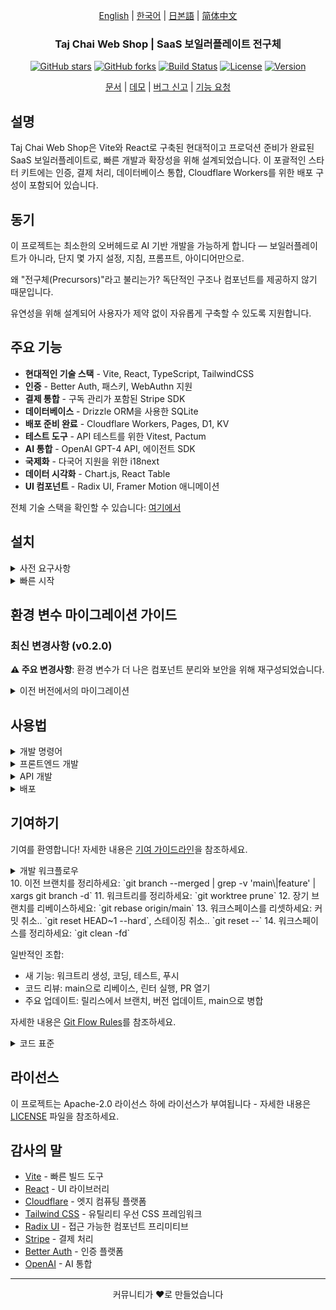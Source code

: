 <div align="center">

[English](../README.md) | [한국어](README.md) | [日본語](../ja/README.md) | [简体中文](../zh/README.md)

### Taj Chai Web Shop | SaaS 보일러플레이트 전구체

[![GitHub stars](https://img.shields.io/github/stars/morisono/chai-shop-p?style=social)](https://github.com/morisono/chai-shop-p/stargazers)
[![GitHub forks](https://img.shields.io/github/forks/morisono/chai-shop-p?style=social)](https://github.com/morisono/chai-shop-p/network/members)
[![Build Status](https://img.shields.io/github/actions/workflow/status/morisono/chai-shop-p/ci.yml?branch=main)](https://github.com/morisono/chai-shop-p/actions)
[![License](https://img.shields.io/badge/license-Apache%202.0-blue.svg)](LICENSE)
[![Version](https://img.shields.io/github/package-json/v/morisono/chai-shop-p)](package.json)

[문서](https://github.com/morisono/chai-shop-p/wiki) | [데모](https://vite-saas-demo.workers.dev) | [버그 신고](https://github.com/morisono/chai-shop-p/issues) | [기능 요청](https://github.com/morisono/chai-shop-p/issues)

</div>


## 설명

Taj Chai Web Shop은 Vite와 React로 구축된 현대적이고 프로덕션 준비가 완료된 SaaS 보일러플레이트로, 빠른 개발과 확장성을 위해 설계되었습니다. 이 포괄적인 스타터 키트에는 인증, 결제 처리, 데이터베이스 통합, Cloudflare Workers를 위한 배포 구성이 포함되어 있습니다.

## 동기

이 프로젝트는 최소한의 오버헤드로 AI 기반 개발을 가능하게 합니다 — 보일러플레이트가 아니라, 단지 몇 가지 설정, 지침, 프롬프트, 아이디어만으로.

왜 "전구체(Precursors)"라고 불리는가? 독단적인 구조나 컴포넌트를 제공하지 않기 때문입니다.

유연성을 위해 설계되어 사용자가 제약 없이 자유롭게 구축할 수 있도록 지원합니다.

## 주요 기능

- **현대적인 기술 스택** - Vite, React, TypeScript, TailwindCSS
- **인증** - Better Auth, 패스키, WebAuthn 지원
- **결제 통합** - 구독 관리가 포함된 Stripe SDK
- **데이터베이스** - Drizzle ORM을 사용한 SQLite
- **배포 준비 완료** - Cloudflare Workers, Pages, D1, KV
- **테스트 도구** - API 테스트를 위한 Vitest, Pactum
- **AI 통합** - OpenAI GPT-4 API, 에이전트 SDK
- **국제화** - 다국어 지원을 위한 i18next
- **데이터 시각화** - Chart.js, React Table
- **UI 컴포넌트** - Radix UI, Framer Motion 애니메이션


전체 기술 스택을 확인할 수 있습니다: [여기에서](.github/prompts/essential/tech_stack.yaml)

## 설치

<details><summary>사전 요구사항</summary>

- Node.js 18+ 또는 Bun
- pnpm (권장) 또는 npm
- Cloudflare 계정 (배포용)

</details>

<details><summary>빠른 시작</summary>

1. **저장소 복제**
   ```bash
   git clone https://github.com/yourusername/vite-saas-boilerplate.git
   cd vite-saas-boilerplate
   ```

2. **의존성 설치**
   ```bash
   pnpm install
   ```

3. **환경 변수 설정**

   **프론트엔드 설정:**
   ```bash
   cd apps/frontend/
   cp .env.example .env.local
   ```

   **백엔드 설정:**
   ```bash
   cd apps/backend/
   cp .env.example .env.local
   ```

   **데이터베이스 설정:**
   ```bash
   cp db/.env.example db/.env.local
   ```

   **인프라스트럭처 설정:**
   ```bash
   cp infra/.env.example infra/.env.local
   ```

   각 `.env.local` 파일을 특정 설정으로 편집하세요.

4. **데이터베이스 환경 설정**

   `db/.env.local`에서 다음을 설정:
   ```bash
   # 데이터베이스 설정
   DATABASE_URL=postgresql://user:password@localhost:5432/auth_db

   # 개발용 모의 인증 사용자
   # 개발 테스트용 인증 정보:
   # admin@dev:temp123 (관리자 역할)
   # user@dev:temp123 (사용자 역할)
   # manager@dev:temp123 (매니저 역할)

   # 감사 설정
   AUDIT_BATCH_SIZE=100
   AUDIT_FLUSH_INTERVAL=5000
   AUDIT_RETENTION_DAYS=2555
   ```

   **선택사항: Cloudflare Hyperdrive 설정 (프로덕션 권장)**

   1. Hyperdrive 연결 생성:
      ```bash
      DATABASE_URL=postgresql://user:password@localhost:5432/auth_db
      npx wrangler hyperdrive create my-first-hyperdrive --connection-string=$DATABASE_URL
      ```

   2. 위 명령에서 반환된 Hyperdrive ID로 `wrangler.toml`을 업데이트하세요.

   자세한 내용은 [Hyperdrive 문서](https://developers.cloudflare.com/hyperdrive/examples/connect-to-postgres/)를 참조하세요.

5. **인프라스트럭처 환경 설정**

   `infra/.env.local`에서 다음을 설정:
   ```bash
   # 환경 설정
   ENVIRONMENT=development

   # Cloudflare 설정
   CF_ACCOUNT_ID=your-cloudflare-account-id
   CF_KV_NAMESPACE=your-kv-namespace-id
   CF_API_TOKEN=your-cloudflare-api-token
   CF_R2_ACCESS_KEY_ID=your-r2-access-key
   CF_R2_SECRET_ACCESS_KEY=your-r2-secret-key
   CF_R2_BUCKET=auth-storage
   CF_WORKERS_API_TOKEN=cf-workers-api-token

   # 외부 로깅 (프로덕션용)
   CF_LOGPUSH_ENDPOINT=https://logs.example.com/cloudflare
   CF_LOGPUSH_TOKEN=your-logpush-token
   SPLUNK_ENDPOINT=https://splunk.example.com/services/collector
   SPLUNK_TOKEN=your-splunk-token

   # 모니터링 및 알림
   ALERT_WEBHOOK=https://alerts.example.com/webhook

   # Supabase 설정
   SUPABASE_URL=supabase-url
   SUPABASE_ANON_KEY=supabase-anon-key
   SUPABASE_SERVICE_ROLE_KEY=supabase-service-role-key
   SUPABASE_FUNCTIONS_URL=https://saas-app.supabase.co/functions/v1
   ```

6. **프론트엔드 환경 설정**

   `apps/frontend/.env.local`에서 다음을 설정:
   ```bash
   # Better Auth 설정
   VITE_BETTER_AUTH_URL=http://localhost:3001

   # 애플리케이션 설정
   VITE_APP_NAME=Your App Name
   VITE_NODE_ENV=development

   # 백엔드 API URL
   VITE_API_URL=http://localhost:3001

   # 프론트엔드 설정
   VITE_FRONTEND_URL=http://localhost:5173

   # OAuth 리다이렉트 URL (클라이언트 측 참조용)
   VITE_GITHUB_REDIRECT_URL=http://localhost:3001/api/auth/callback/github
   VITE_GOOGLE_REDIRECT_URL=http://localhost:3001/api/auth/callback/google
   VITE_APPLE_REDIRECT_URL=http://localhost:3001/api/auth/callback/apple
   VITE_X-TWITTER_REDIRECT_URL=http://localhost:3001/api/auth/callback/x-twitter

   # 개발 설정
   VITE_DEV_MODE=true
   ```

7. **백엔드 환경 설정**

   `apps/backend/.env.local`에서 다음을 설정:
   ```bash
   # 애플리케이션 설정
   APP_NAME=Your Saas Name
   NODE_ENV=development
   FRONTEND_URL=http://localhost:5173

   # 서버 설정
   PORT=3001
   HOST=0.0.0.0
   LOG_LEVEL=info
   APP_VERSION=1.0.0
   COOKIE_DOMAIN=localhost

   # 데이터베이스 설정
   DATABASE_URL=postgresql://username:password@localhost:5432/database_name

   # Better Auth 설정
   BETTER_AUTH_SECRET=your-secret-key-here-use-openssl-rand-base64-32
   BETTER_AUTH_BASE_URL=http://localhost:3001
   BETTER_AUTH_DOMAIN=better-auth-domain

   # OAuth 제공업체
   GITHUB_CLIENT_ID=your-github-client-id
   GITHUB_CLIENT_SECRET=your-github-client-secret
   GOOGLE_CLIENT_ID=your-google-client-id
   GOOGLE_CLIENT_SECRET=your-google-client-secret
   X_TWITTER_CLIENT_ID=your-x-twitter-client-id
   X_TWITTER_CLIENT_SECRET=your-x-twitter-client-secret

   # Stripe 설정 (개발 - 테스트 모드)
   STRIPE_SECRET_KEY=sk_***
   STRIPE_PUBLISHABLE_KEY=pk_***
   STRIPE_WEBHOOK_SECRET=whsec_***

   # 보안 설정
   SESSION_TIMEOUT=900
   REFRESH_TOKEN_LIFETIME=86400
   SECURITY_LEVEL=low
   DEBUG_AUTH=true
   MFA_REQUIRED=false

   # AI 설정
   OPENAI_API_KEY=openai-api-key
   ANTHROPIC_API_KEY=anthropic-api-key
   GEMINI_API_KEY=gemini-api-key
   DEEPSEEK_API_KEY=deepseek-api-key

   # 속도 제한 설정
   RATE_LIMIT_GLOBAL_MAX=100
   RATE_LIMIT_GLOBAL_WINDOW=60
   RATE_LIMIT_SIGNIN_MAX=5
   RATE_LIMIT_SIGNUP_MAX=3
   ```

8. **데이터베이스 마이그레이션 실행**
   ```bash
   pnpm db:generate
   pnpm db:migrate
   pnpm db:push # 데이터베이스 스키마 푸시
   pnpm db:seed # 초기 데이터로 데이터베이스 시드
   ```

9. **개발 서버 시작**
   ```bash
   pnpm dev
   ```

애플리케이션은 `http://localhost:5173`에서 사용할 수 있습니다

### 대안: 로컬 PostgreSQL 데이터베이스

1. **PostgreSQL 설치**: 운영 체제에 맞는 [공식 설치 가이드](https://www.postgresql.org/download/)를 따르세요.

2. **PostgreSQL 시작**: PostgreSQL 서비스가 실행 중인지 확인하세요.

3. **데이터베이스 생성**: 다음 명령을 사용하여 새 데이터베이스를 생성하세요:
   ```bash
   createdb auth_db
   ```

4. **환경 변수 설정**: 로컬 데이터베이스 연결 세부 정보로 `db/.env.local` 파일을 업데이트하세요:
   ```bash
   DATABASE_URL=postgresql://user:password@localhost:5432/auth_db
   ```

5. **데이터베이스 마이그레이션 실행**: 다음 명령을 실행하여 데이터베이스 스키마를 설정하세요:
   ```bash
   pnpm db:generate
   pnpm db:migrate
   pnpm db:push # 데이터베이스 스키마 푸시
   pnpm db:seed # 초기 데이터로 데이터베이스 시드
   ```

6. **개발 서버 시작**: 다음 명령으로 개발 서버를 시작하세요:
   ```bash
   pnpm dev
   ```

애플리케이션은 `http://localhost:5173`에서 사용할 수 있습니다

</details>

## 환경 변수 마이그레이션 가이드

### 최신 변경사항 (v0.2.0)

**⚠️ 주요 변경사항**: 환경 변수가 더 나은 컴포넌트 분리와 보안을 위해 재구성되었습니다.

<details><summary>이전 버전에서의 마이그레이션</summary>

**이전 구조 (deprecated - v0.1.x):**
```bash
# 단일 .env 파일의 모든 변수
DATABASE_URL=...
CF_ACCOUNT_ID=...
GOOGLE_CLIENT_ID=...
BETTER_AUTH_SECRET=...
# ... 모든 다른 변수가 혼재
```

**새로운 구조 (현재 - v0.2.0+):**

**프론트엔드 환경 (`apps/frontend/.env.local`):**
```bash
# Better Auth 설정
VITE_BETTER_AUTH_URL=http://localhost:3001

# 애플리케이션 설정
VITE_APP_NAME=Your App Name
VITE_NODE_ENV=development

# 백엔드 API URL
VITE_API_URL=http://localhost:3001
VITE_FRONTEND_URL=http://localhost:5173

# OAuth 리다이렉트 URL (클라이언트 측 참조용)
VITE_GITHUB_REDIRECT_URL=http://localhost:3001/api/auth/callback/github
VITE_GOOGLE_REDIRECT_URL=http://localhost:3001/api/auth/callback/google
VITE_APPLE_REDIRECT_URL=http://localhost:3001/api/auth/callback/apple
VITE_X-TWITTER_REDIRECT_URL=http://localhost:3001/api/auth/callback/x-twitter

# 개발 설정
VITE_DEV_MODE=true
```

**백엔드 환경 (`apps/backend/.env.local`):**
```bash
# 애플리케이션 설정
APP_NAME=Your Saas Name
NODE_ENV=development
FRONTEND_URL=http://localhost:5173

# 서버 설정
PORT=3001
HOST=0.0.0.0
LOG_LEVEL=info
APP_VERSION=1.0.0
COOKIE_DOMAIN=localhost

# 데이터베이스 설정
DATABASE_URL=postgresql://username:password@localhost:5432/database_name

# Better Auth 설정
BETTER_AUTH_SECRET=your-secret-key-here-use-openssl-rand-base64-32
BETTER_AUTH_BASE_URL=http://localhost:3001
BETTER_AUTH_DOMAIN=better-auth-domain

# OAuth 제공업체
GITHUB_CLIENT_ID=your-github-client-id
GITHUB_CLIENT_SECRET=your-github-client-secret
GOOGLE_CLIENT_ID=your-google-client-id
GOOGLE_CLIENT_SECRET=your-google-client-secret
X_TWITTER_CLIENT_ID=your-x-twitter-client-id
X_TWITTER_CLIENT_SECRET=your-x-twitter-client-secret

# Stripe 설정 (개발 - 테스트 모드)
STRIPE_SECRET_KEY=sk_***
STRIPE_PUBLISHABLE_KEY=pk_***
STRIPE_WEBHOOK_SECRET=whsec_***

# 보안 설정
SESSION_TIMEOUT=900
REFRESH_TOKEN_LIFETIME=86400
SECURITY_LEVEL=low
DEBUG_AUTH=true
MFA_REQUIRED=false

# AI 설정
OPENAI_API_KEY=openai-api-key
ANTHROPIC_API_KEY=anthropic-api-key
GEMINI_API_KEY=gemini-api-key
DEEPSEEK_API_KEY=deepseek-api-key

# 속도 제한 설정
RATE_LIMIT_GLOBAL_MAX=100
RATE_LIMIT_GLOBAL_WINDOW=60
RATE_LIMIT_SIGNIN_MAX=5
RATE_LIMIT_SIGNUP_MAX=3
```

**데이터베이스 환경 (`db/.env.local`):**
```bash
# 데이터베이스 설정
DATABASE_URL=postgresql://user:password@localhost:5432/auth_db

# 개발용 모의 인증 사용자
# 개발 테스트용 인증 정보:
# admin@dev:temp123 (관리자 역할)
# user@dev:temp123 (사용자 역할)
# manager@dev:temp123 (매니저 역할)

# 감사 설정
AUDIT_BATCH_SIZE=100
AUDIT_FLUSH_INTERVAL=5000
AUDIT_RETENTION_DAYS=2555
```

**인프라스트럭처 환경 (`infra/.env.local`):**
```bash
# 환경 설정
ENVIRONMENT=development

# Cloudflare 설정
CF_ACCOUNT_ID=your-cloudflare-account-id
CF_KV_NAMESPACE=your-kv-namespace-id
CF_API_TOKEN=your-cloudflare-api-token
CF_R2_ACCESS_KEY_ID=your-r2-access-key
CF_R2_SECRET_ACCESS_KEY=your-r2-secret-key
CF_R2_BUCKET=auth-storage
CF_WORKERS_API_TOKEN=cf-workers-api-token

# 외부 로깅 (프로덕션용)
CF_LOGPUSH_ENDPOINT=https://logs.example.com/cloudflare
CF_LOGPUSH_TOKEN=your-logpush-token
SPLUNK_ENDPOINT=https://splunk.example.com/services/collector
SPLUNK_TOKEN=your-splunk-token

# 모니터링 및 알림
ALERT_WEBHOOK=https://alerts.example.com/webhook

# Supabase 설정
SUPABASE_URL=supabase-url
SUPABASE_ANON_KEY=supabase-anon-key
SUPABASE_SERVICE_ROLE_KEY=supabase-service-role-key
SUPABASE_FUNCTIONS_URL=https://saas-app.supabase.co/functions/v1
```

**마이그레이션 단계:**

1. **기존 설정 백업:**
   ```bash
   # 이전 설정 백업
   cp .env .env.backup.v0.1.x
   cp .env.local .env.local.backup.v0.1.x
   ```

2. **새로운 디렉터리별 구조 생성:**
   ```bash
   # 프론트엔드 설정
   cd apps/frontend/
   cp .env.example .env.local

   # 백엔드 설정
   cd ../backend/
   cp .env.example .env.local

   # 데이터베이스 설정
   cd ../../db/
   cp .env.example .env.local

   # 인프라스트럭처 설정
   cd ../infra/
   cp .env.example .env.local
   cd ..
   ```

3. **변수를 적절한 파일로 마이그레이션:**
   - **프론트엔드 변수**: `VITE_*` 변수를 `apps/frontend/.env.local`로 이동
   - **백엔드 변수**: 인증, 서버, API 변수를 `apps/backend/.env.local`로 이동
   - **데이터베이스 변수**: `DATABASE_URL`과 감사 설정을 `db/.env.local`로 이동
   - **인프라스트럭처 변수**: Cloudflare와 Supabase 변수를 `infra/.env.local`로 이동

4. **스크립트와 설정 참조 업데이트:**
   - 데이터베이스 스크립트는 `db/.env.local`에서 읽기
   - 인프라스트럭처 스크립트는 `infra/.env.local`에서 읽기
   - 프론트엔드 빌드 프로세스는 `apps/frontend/.env.local`에서 읽기
   - 백엔드 애플리케이션은 `apps/backend/.env.local`에서 읽기

5. **설정 로딩 확인:**
   ```bash
   # 프론트엔드 설정 테스트
   cd apps/frontend && pnpm dev:client

   # 백엔드 설정 테스트
   cd apps/backend && pnpm dev:server

   # 데이터베이스 연결 테스트
   pnpm db:studio
   ```

**⚠️ 사용 중단된 변수 (v0.1.x 설정에서 제거):**

v0.1.x의 다음 변수들은 현재 사용 중단되었으며 제거해야 합니다:
- `BETTER_AUTH_AUDIENCE` (`BETTER_AUTH_DOMAIN`으로 대체)
- `SESSION_SECRET` (`BETTER_AUTH_SESSION_SECRET`으로 이름 변경)
- `PUBLIC_STRIPE_*` (`PUBLIC_` 접두사를 제거하도록 이름 변경)
- 루트 레벨 `DATABASE_URL` (`db/.env.local`로 이동)

**하위 호환성:**

마이그레이션 중에 v0.1.x 배포와의 호환성을 유지해야 하는 경우:

1. 배포 설정에서 이전 변수를 임시로 유지
2. CI/CD 파이프라인에서 환경별 오버라이드 사용
3. 사용 중단된 변수를 제거하기 전에 스테이징 환경에서 철저히 테스트
4. 새로운 파일 위치를 참조하도록 배포 스크립트 업데이트

</details>

## 사용법

<details><summary>개발 명령어</summary>

```bash
# 개발 서버 시작
pnpm dev

# 프로덕션용 빌드
pnpm build

# 테스트 실행
pnpm test

# 린팅 실행
pnpm lint

# 코드 포맷팅
pnpm format

# 데이터베이스 작업
pnpm db:migrate
pnpm db:seed
pnpm db:studio
```

</details>

<details><summary>프론트엔드 개발</summary>

프론트엔드는 Vite와 React로 구축되었으며, 다음 기능을 제공합니다:

```tsx
// 인증이 포함된 컴포넌트 예제
import { useAuth } from '@/hooks/useAuth'
import { Button } from '@/components/ui/button'

export function Dashboard() {
  const { user, logout } = useAuth()

  return (
    <div className="p-6">
      <h1>환영합니다, {user?.name}님!</h1>
      <Button onClick={logout}>로그아웃</Button>
    </div>
  )
}
```

</details>

<details><summary>API 개발</summary>

API는 Cloudflare Workers로 구축되었습니다:

```typescript
// API 핸들러 예제
import { createHandler } from '@/utils/handler'

export const getUserProfile = createHandler(async (request, env) => {
  const userId = await validateAuth(request)
  const user = await env.DB.prepare(
    'SELECT * FROM users WHERE id = ?'
  ).bind(userId).first()

  return Response.json(user)
})
```

</details>

<details><summary>배포</summary>

Cloudflare로 배포:

```bash
# API 배포
pnpm deploy:api

# 프론트엔드 배포
pnpm deploy:frontend

# 전체 배포
pnpm deploy
```

</details>

## 기여하기

기여를 환영합니다! 자세한 내용은 [기여 가이드라인](CONTRIBUTING.md)을 참조하세요.

<details><summary>개발 워크플로우</summary>

1. 저장소를 포크/클론하거나 가져오세요: `git clone <repo-url>` 또는 `git fetch --prune`
2. 워크트리를 생성하세요 (명시적 브랜치 이름으로): `git worktree add -b feature/123 .worktrees/feature/123 origin/main`
   - 워크트리 디렉토리에 새 브랜치 `feature/123`을 생성합니다.
   - 완전한 표현으로는 `git worktree add -b <prefix>/<version> .worktrees/<prefix>/<user>/<name>/<date>/<version> <remote>/<remote-branch>`
   - 접두사는 `develop`, `feature`, `fix`, `release` 등이 가능합니다.
3. 코딩 표준을 따라 변경사항을 만드세요: `$editor .worktrees/feature/123`
4. 테스트를 실행하세요: `pnpm test`
5. 린팅을 실행하세요: `pnpm lint`
6. 변경사항을 커밋하세요: `git commit -m 'Add amazing feature'`
7. 브랜치에 푸시하세요: `git push origin feature/123`
8. 풀 리퀘스트를 열어주세요: `gh pr create`

(선택사항):
9. main을 브랜치로 병합하세요: `git switch main`, `git merge feature/123`
10. 이전 브랜치를 정리하세요: `git branch --merged | grep -v 'main\|feature' | xargs git branch -d`
11. 워크트리를 정리하세요: `git worktree prune`
12. 장기 브랜치를 리베이스하세요: `git rebase origin/main`
13. 워크스페이스를 리셋하세요: 커밋 취소.. `git reset HEAD~1 --hard`, 스테이징 취소.. `git reset --`
14. 워크스페이스를 정리하세요: `git clean -fd`

일반적인 조합:

* 새 기능: 워크트리 생성, 코딩, 테스트, 푸시
* 코드 리뷰: main으로 리베이스, 린터 실행, PR 열기
* 주요 업데이트: 릴리스에서 브랜치, 버전 업데이트, main으로 병합

자세한 내용은 [Git Flow Rules](.github/instructions/git-flow-rules.instructions.md)를 참조하세요.

</details>
10. 이전 브랜치를 정리하세요: `git branch --merged | grep -v 'main\|feature' | xargs git branch -d`
11. 워크트리를 정리하세요: `git worktree prune`
12. 장기 브랜치를 리베이스하세요: `git rebase origin/main`
13. 워크스페이스를 리셋하세요: 커밋 취소.. `git reset HEAD~1 --hard`, 스테이징 취소.. `git reset --`
14. 워크스페이스를 정리하세요: `git clean -fd`

일반적인 조합:

* 새 기능: 워크트리 생성, 코딩, 테스트, 푸시
* 코드 리뷰: main으로 리베이스, 린터 실행, PR 열기
* 주요 업데이트: 릴리스에서 브랜치, 버전 업데이트, main으로 병합

자세한 내용은 [Git Flow Rules](.github/instructions/git-flow-rules.instructions.md)를 참조하세요.

</details>

<details><summary>코드 표준</summary>

- 타입 안전성을 위해 TypeScript 사용
- ESLint 및 Prettier 구성 준수
- 새로운 기능에 대한 테스트 작성
- 필요에 따라 문서 업데이트
- 관례적인 커밋 메시지 준수

자세한 내용은 [Project Rules](.github/prompts/essential/project_rules.yaml)를 참조하세요.

</details>

## 라이선스

이 프로젝트는 Apache-2.0 라이선스 하에 라이선스가 부여됩니다 - 자세한 내용은 [LICENSE](LICENSE) 파일을 참조하세요.

## 감사의 말

- [Vite](https://vitejs.dev/) - 빠른 빌드 도구
- [React](https://reactjs.org/) - UI 라이브러리
- [Cloudflare](https://cloudflare.com/) - 엣지 컴퓨팅 플랫폼
- [Tailwind CSS](https://tailwindcss.com/) - 유틸리티 우선 CSS 프레임워크
- [Radix UI](https://radix-ui.com/) - 접근 가능한 컴포넌트 프리미티브
- [Stripe](https://stripe.com/) - 결제 처리
- [Better Auth](https://better-auth.com/) - 인증 플랫폼
- [OpenAI](https://openai.com/) - AI 통합

---

<div align="center">
커뮤니티가 ❤️로 만들었습니다
</div>
